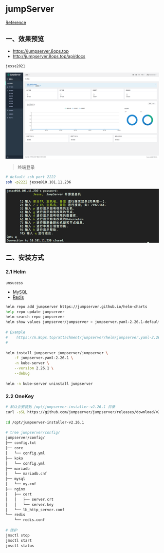 # jumpServer

[Reference](https://www.jumpserver.org/index.html)

## 一、效果预览

- https://jumpserver.8ops.top
- http://jumpserver.8ops.top/api/docs

`jesse2021`

![dashboard](../images/jumpserver/console.png)

> 终端登录

```bash
# default ssh port 2222
ssh -p2222 jesse@10.101.11.236
```

![dashboard](../images/jumpserver/shell.png)



## 二、安装方式

### 2.1 Helm

`unsucess`

- [MySQL](/kubernetes/21-mysql.md)
- [Redis](/kubernetes/24-redis.md)


```bash
helm repo add jumpserver https://jumpserver.github.io/helm-charts
help repo update jumpserver
helm search repo jumpserver
helm show values jumpserver/jumpserver > jumpserver.yaml-2.26.1-default

# Example
#    https://m.8ops.top/attachment/jumpserver/helm/jumpserver.yaml-2.26.1
# 

helm install jumpserver jumpserver/jumpserver \
    -f jumpserver.yaml-2.26.1 \
    -n kube-server \
    --version 2.26.1 \
    --debug

helm -n kube-server uninstall jumpserver
```



### 2.2 OneKey

```bash
# 默认会安装到 /opt/jumpserver-installer-v2.26.1 目录
curl -sSL https://github.com/jumpserver/jumpserver/releases/download/v2.26.1/quick_start.sh | bash

cd /opt/jumpserver-installer-v2.26.1

# tree jumpserver/config/
jumpserver/config/
├── config.txt
├── core
│   └── config.yml
├── koko
│   └── config.yml
├── mariadb
│   └── mariadb.cnf
├── mysql
│   └── my.cnf
├── nginx
│   ├── cert
│   │   ├── server.crt
│   │   └── server.key
│   └── lb_http_server.conf
└── redis
    └── redis.conf
    
# 维护
jmsctl stop 
jmsctl start 
jmsctl status
```










